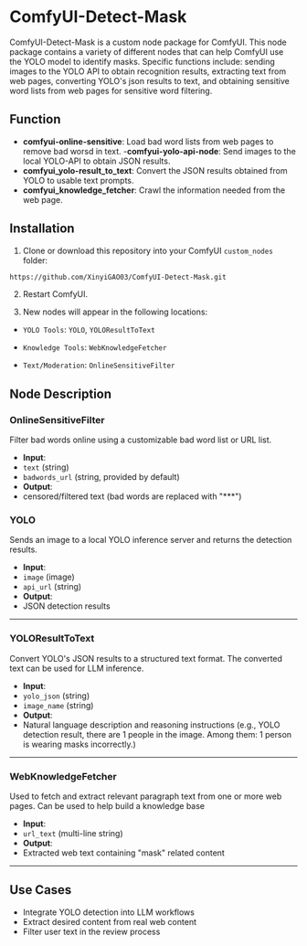 # ComfyUI-Detect-Mask
ComfyUI-Detect-Mask is a custom node package for ComfyUI. This node package contains a variety of different nodes that can help ComfyUI use the YOLO model to identify masks. Specific functions include: sending images to the YOLO API to obtain recognition results, extracting text from web pages, converting YOLO's json results to text, and obtaining sensitive word lists from web pages for sensitive word filtering.

## Function

- **comfyui-online-sensitive**: Load bad word lists from web pages to remove bad worsd in text.
-**comfyui-yolo-api-node**: Send images to the local YOLO-API to obtain JSON results.
- **comfyui_yolo-result_to_text**: Convert the JSON results obtained from YOLO to usable text prompts.
- **comfyui_knowledge_fetcher**: Crawl the information needed from the web page.

## Installation

1. Clone or download this repository into your ComfyUI `custom_nodes` folder:

```bash
https://github.com/XinyiGAO03/ComfyUI-Detect-Mask.git
```

2. Restart ComfyUI.

3. New nodes will appear in the following locations:

- `YOLO Tools`: `YOLO`, `YOLOResultToText`

- `Knowledge Tools`: `WebKnowledgeFetcher`

- `Text/Moderation`: `OnlineSensitiveFilter`

## Node Description

### OnlineSensitiveFilter

Filter bad words online using a customizable bad word list or URL list.

- **Input**:
- `text` (string)
- `badwords_url` (string, provided by default)
- **Output**:
- censored/filtered text (bad words are replaced with "***")

### YOLO

Sends an image to a local YOLO inference server and returns the detection results.

- **Input**:
- `image` (image)
- `api_url` (string)
- **Output**:
- JSON detection results

---

### YOLOResultToText

Convert YOLO's JSON results to a structured text format. The converted text can be used for LLM inference.

- **Input**:
- `yolo_json` (string)
- `image_name` (string)
- **Output**:
- Natural language description and reasoning instructions (e.g., YOLO detection result, there are 1 people in the image.
Among them: 1 person is wearing masks incorrectly.)

---

### WebKnowledgeFetcher

Used to fetch and extract relevant paragraph text from one or more web pages. Can be used to help build a knowledge base

- **Input**:
- `url_text` (multi-line string)
- **Output**:
- Extracted web text containing "mask" related content

---

## Use Cases

- Integrate YOLO detection into LLM workflows
- Extract desired content from real web content
- Filter user text in the review process
